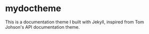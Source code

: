 # mydoctheme

This is a documentation theme I built with Jekyll, inspired from Tom Johson's API documentation theme.
